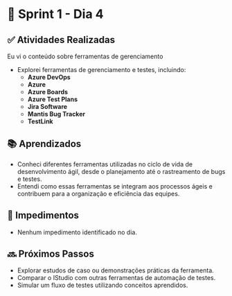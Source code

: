 # 📅 Sprint 1 - Dia 4

## ✅ Atividades Realizadas
Eu vi o conteúdo sobre ferramentas de gerenciamento
- Explorei ferramentas de gerenciamento e testes, incluindo:
  - **Azure DevOps**
  - **Azure**
  - **Azure Boards**
  - **Azure Test Plans**
  - **Jira Software**
  - **Mantis Bug Tracker**
  - **TestLink**

## 📚 Aprendizados

- Conheci diferentes ferramentas utilizadas no ciclo de vida de desenvolvimento ágil, desde o planejamento até o rastreamento de bugs e testes.
- Entendi como essas ferramentas se integram aos processos ágeis e contribuem para a organização e eficiência das equipes.

## 🚫 Impedimentos

- Nenhum impedimento identificado no dia.

## 🔜 Próximos Passos

- Explorar estudos de caso ou demonstrações práticas da ferramenta.
- Comparar o IStudio com outras ferramentas de automação de testes.
- Simular um fluxo de testes utilizando conceitos aprendidos.

